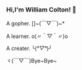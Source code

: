 ### Hi,I'm William Colton! 🤪

  A gopher. []~(￣▽￣)~*
  
  A learner. o(〃＾▽＾〃)o
  
  A creater. ╰(*°▽°*)╯
  
  ヾ(￣▽￣)Bye~Bye~ 
